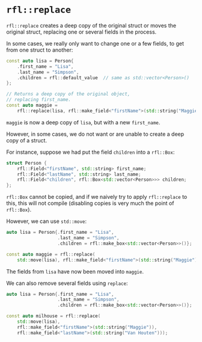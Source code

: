 # `rfl::replace`

`rfl::replace` creates a deep copy of the original struct or moves the original struct, replacing one or several
fields in the process.

In some cases, we really only want to change one or a few fields, to get from one struct to another:

```cpp
const auto lisa = Person{
    .first_name = "Lisa",
    .last_name = "Simpson",
    .children = rfl::default_value  // same as std::vector<Person>()
};

// Returns a deep copy of the original object,
// replacing first_name.
const auto maggie =
    rfl::replace(lisa, rfl::make_field<"firstName">(std::string("Maggie")));
```

`maggie` is now a deep copy of `lisa`, but with a new `first_name`.

However, in some cases, we do not want or are unable to create a deep copy of a struct.

For instance, suppose we had put the field `children` into a `rfl::Box`:

```cpp
struct Person {
    rfl::Field<"firstName", std::string> first_name;
    rfl::Field<"lastName", std::string> last_name;
    rfl::Field<"children", rfl::Box<std::vector<Person>>> children;
};
```

`rfl::Box` cannot be copied, and if we naively try to apply `rfl::replace` to this,
this will not compile (disabling copies is very much the point of `rfl::Box`).

However, we can use `std::move`:

```cpp
auto lisa = Person{.first_name = "Lisa",
                   .last_name = "Simpson",
                   .children = rfl::make_box<std::vector<Person>>()};

const auto maggie = rfl::replace(
    std::move(lisa), rfl::make_field<"firstName">(std::string("Maggie")));
```

The fields from `lisa` have now been moved into `maggie`.

We can also remove several fields using `replace`:

```cpp
auto lisa = Person{.first_name = "Lisa",
                   .last_name = "Simpson",
                   .children = rfl::make_box<std::vector<Person>>()};

const auto milhouse = rfl::replace(
    std::move(lisa),
    rfl::make_field<"firstName">(std::string("Maggie")),
    rfl::make_field<"lastName">(std::string("Van Houten")));
```

